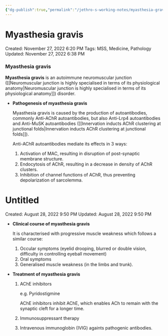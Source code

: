 ```yaml
---
{"dg-publish":true,"permalink":"/jethro-s-working-notes/myasthesia-gravis/","dgPassFrontmatter":true}
---
```



# Myasthesia gravis

Created: November 27, 2022 6:20 PM
Tags: MSS, Medicine, Pathology
Updated: November 27, 2022 6:38 PM

### Myasthesia gravis

**Myasthesia gravis** is an autoimmune neuromuscular junction ([[Neuromuscular junction is highly specialised in terms of its physiological anatomy\|Neuromuscular junction is highly specialised in terms of its physiological anatomy]]) disorder.

- ******************************************************************Pathogenesis of myasthesia gravis******************************************************************
    
    Myasthesia gravis is caused by the production of autoantibodies, commonly Anti-AChR autoantibodies, but also Anti-Lrp4 autoantibodies and Anti-MuSK autoantibodies ([[Innervation inducts AChR clustering at junctional folds\|Innervation inducts AChR clustering at junctional folds]]).
    
    Anti-AChR autoantibodies mediate its effects in 3 ways:
    
    1. Activation of MAC, resulting in disruption of post-synaptic membrane structure.
    2. Endocytosis of AChR, resulting in a decrease in density of AChR clusters.
    3. Inhibition of channel functions of AChR, thus preventing depolarization of sarcolemma. 
    
    
<div class="transclusion internal-embed is-loaded"><div class="markdown-embed">





# Untitled

Created: August 28, 2022 9:50 PM
Updated: August 28, 2022 9:50 PM

</div></div>

    
- ********************************************************Clinical course of myasthesia gravis********************************************************
    
    It is characterised with progressive muscle weakness which follows a similar course:
    
    1. Occular symptoms (eyelid drooping, blurred or double vision, difficulty in controlling eyeball movement)
    2. Oral symptoms
    3. Generalised muscle weakness (in the limbs and trunk).
- ******************************Treatment of myasthesia gravis******************************
    1. AChE inhibitors
        
        e.g. Pyridostigmine
        
        AChE inhibitors inhibit AChE, which enables ACh to remain with the synaptic cleft for a longer time.
        
    2. Immunosuppressant therapy
    3. Intravenous immunoglobin (IVIG) againts pathogenic antibodies.
